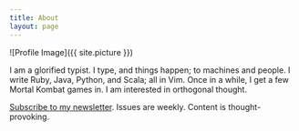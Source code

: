 ```yaml
---
title: About
layout: page
---
```

![Profile Image]({{ site.picture }})

I am a glorified typist. I type, and things happen; to machines and people. I
write Ruby, Java, Python, and Scala; all in Vim. Once in a while, I get a few
Mortal Kombat games in. I am interested in orthogonal thought.

[Subscribe to my newsletter][1]. Issues are weekly. Content is thought-provoking.

  [1]: https://www.getrevue.co/profile/yaasky
